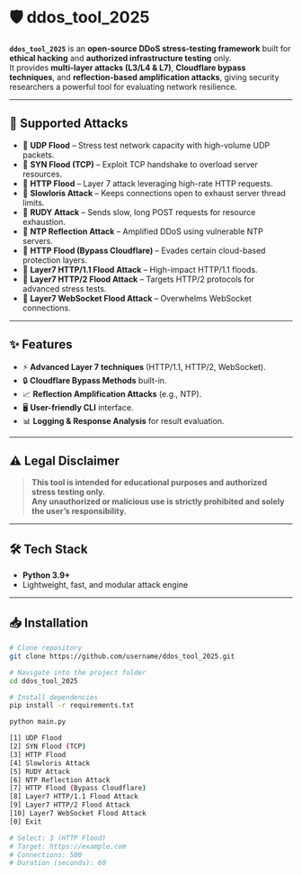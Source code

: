 # 🛡️ ddos_tool_2025

**`ddos_tool_2025`** is an **open-source DDoS stress-testing framework** built for **ethical hacking** and **authorized infrastructure testing** only.  
It provides **multi-layer attacks (L3/L4 & L7)**, **Cloudflare bypass techniques**, and **reflection-based amplification attacks**, giving security researchers a powerful tool for evaluating network resilience.

---

## 🚀 Supported Attacks
- 🔹 **UDP Flood** – Stress test network capacity with high-volume UDP packets.  
- 🔹 **SYN Flood (TCP)** – Exploit TCP handshake to overload server resources.  
- 🔹 **HTTP Flood** – Layer 7 attack leveraging high-rate HTTP requests.  
- 🔹 **Slowloris Attack** – Keeps connections open to exhaust server thread limits.  
- 🔹 **RUDY Attack** – Sends slow, long POST requests for resource exhaustion.  
- 🔹 **NTP Reflection Attack** – Amplified DDoS using vulnerable NTP servers.  
- 🔹 **HTTP Flood (Bypass Cloudflare)** – Evades certain cloud-based protection layers.  
- 🔹 **Layer7 HTTP/1.1 Flood Attack** – High-impact HTTP/1.1 floods.  
- 🔹 **Layer7 HTTP/2 Flood Attack** – Targets HTTP/2 protocols for advanced stress tests.  
- 🔹 **Layer7 WebSocket Flood Attack** – Overwhelms WebSocket connections.

---

## ✨ Features
- ⚡ **Advanced Layer 7 techniques** (HTTP/1.1, HTTP/2, WebSocket).  
- 🔒 **Cloudflare Bypass Methods** built-in.  
- 📈 **Reflection Amplification Attacks** (e.g., NTP).  
- 🖥 **User-friendly CLI** interface.  
- 📊 **Logging & Response Analysis** for result evaluation.  

---

## ⚠️ Legal Disclaimer
> **This tool is intended for educational purposes and authorized stress testing only.**  
> **Any unauthorized or malicious use is strictly prohibited and solely the user’s responsibility.**  

---

## 🛠 Tech Stack
- **Python 3.9+**  
- Lightweight, fast, and modular attack engine

---

## 📥 Installation
```bash
# Clone repository
git clone https://github.com/username/ddos_tool_2025.git

# Navigate into the project folder
cd ddos_tool_2025

# Install dependencies
pip install -r requirements.txt

python main.py

[1] UDP Flood
[2] SYN Flood (TCP)
[3] HTTP Flood
[4] Slowloris Attack
[5] RUDY Attack
[6] NTP Reflection Attack
[7] HTTP Flood (Bypass Cloudflare)
[8] Layer7 HTTP/1.1 Flood Attack
[9] Layer7 HTTP/2 Flood Attack
[10] Layer7 WebSocket Flood Attack
[0] Exit

# Select: 3 (HTTP Flood)
# Target: https://example.com
# Connections: 500
# Duration (seconds): 60





